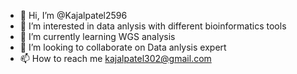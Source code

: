 - 👋 Hi, I’m @Kajalpatel2596
- 👀 I’m interested in data anlysis with different bioinformatics tools
- 🌱 I’m currently learning WGS analysis
- 💞️ I’m looking to collaborate on Data anlysis expert
- 📫 How to reach me kajalpatel302@gmail.com

<!---
Kajalpatel2596/Kajalpatel2596 is a ✨ special ✨ repository because its `README.md` (this file) appears on your GitHub profile.
You can click the Preview link to take a look at your changes.
--->
